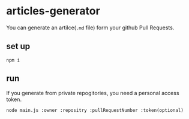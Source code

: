 # articles-generator
You can generate an artilce(`.md` file) form your github Pull Requests.

## set up
```
npm i 
```

## run
If you generate from private repogitories, you need a personal access token.

```
node main.js :owner :repositry :pullRequestNumber :token(optional)
```
